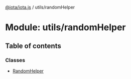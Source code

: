 [@iota/iota.js](../README.md) / utils/randomHelper

# Module: utils/randomHelper

## Table of contents

### Classes

- [RandomHelper](../classes/utils_randomHelper.RandomHelper.md)
